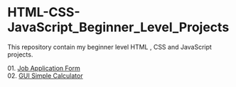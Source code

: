 # HTML-CSS-JavaScript_Beginner_Level_Projects
This repository contain my beginner level HTML , CSS and JavaScript projects.<br>
<p> 01. <a href = "https://github.com/LakiyaDev/HTML-CSS-JavaScript_Beginner_Level_Projects/tree/main/JobApplicationForm">Job Application Form </a><br>
02. <a href ="https://github.com/LakiyaDev/HTML-CSS-JavaScript_Beginner_Level_Projects/tree/main/GUISimpleCalculator">GUI Simple Calculator </a></p>
